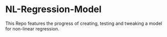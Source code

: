 # NL-Regression-Model
This Repo features the progress of creating, testing and tweaking a model for non-linear regression. 
